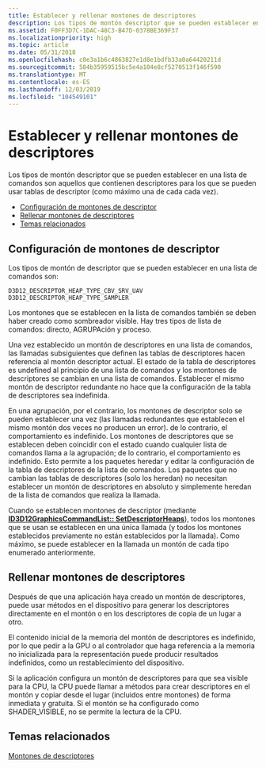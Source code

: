 ```yaml
---
title: Establecer y rellenar montones de descriptores
description: Los tipos de montón descriptor que se pueden establecer en una lista de comandos son aquellos que contienen descriptores para los que se pueden usar tablas de descriptor (como máximo una de cada cada vez).
ms.assetid: F0FF3D7C-1DAC-48C3-B47D-0378BE369F37
ms.localizationpriority: high
ms.topic: article
ms.date: 05/31/2018
ms.openlocfilehash: c0e3a1b6c4863827e1d8e1bdfb33a0a64420211d
ms.sourcegitcommit: 584b35959515bc5e4a104e8cf5270513f146f590
ms.translationtype: MT
ms.contentlocale: es-ES
ms.lasthandoff: 12/03/2019
ms.locfileid: "104549101"
---
```

# <a name="setting-and-populating-descriptor-heaps"></a>Establecer y rellenar montones de descriptores

Los tipos de montón descriptor que se pueden establecer en una lista de comandos son aquellos que contienen descriptores para los que se pueden usar tablas de descriptor (como máximo una de cada cada vez).

-   [Configuración de montones de descriptor](#setting-and-populating-descriptor-heaps)
-   [Rellenar montones de descriptores](#populating-descriptor-heaps)
-   [Temas relacionados](#related-topics)

## <a name="setting-descriptor-heaps"></a>Configuración de montones de descriptor

Los tipos de montón de descriptor que se pueden establecer en una lista de comandos son:

``` syntax
D3D12_DESCRIPTOR_HEAP_TYPE_CBV_SRV_UAV
D3D12_DESCRIPTOR_HEAP_TYPE_SAMPLER
```

Los montones que se establecen en la lista de comandos también se deben haber creado como sombreador visible. Hay tres tipos de lista de comandos: directo, AGRUPAción y proceso.

Una vez establecido un montón de descriptores en una lista de comandos, las llamadas subsiguientes que definen las tablas de descriptores hacen referencia al montón descriptor actual. El estado de la tabla de descriptores es undefined al principio de una lista de comandos y los montones de descriptores se cambian en una lista de comandos. Establecer el mismo montón de descriptor redundante no hace que la configuración de la tabla de descriptores sea indefinida.

En una agrupación, por el contrario, los montones de descriptor solo se pueden establecer una vez (las llamadas redundantes que establecen el mismo montón dos veces no producen un error). de lo contrario, el comportamiento es indefinido. Los montones de descriptores que se establecen deben coincidir con el estado cuando cualquier lista de comandos llama a la agrupación; de lo contrario, el comportamiento es indefinido. Esto permite a los paquetes heredar y editar la configuración de la tabla de descriptores de la lista de comandos. Los paquetes que no cambian las tablas de descriptores (solo los heredan) no necesitan establecer un montón de descriptores en absoluto y simplemente heredan de la lista de comandos que realiza la llamada.

Cuando se establecen montones de descriptor (mediante [**ID3D12GraphicsCommandList:: SetDescriptorHeaps**](/windows/desktop/api/d3d12/nf-d3d12-id3d12graphicscommandlist-setdescriptorheaps)), todos los montones que se usan se establecen en una única llamada (y todos los montones establecidos previamente no están establecidos por la llamada). Como máximo, se puede establecer en la llamada un montón de cada tipo enumerado anteriormente.

## <a name="populating-descriptor-heaps"></a>Rellenar montones de descriptores

Después de que una aplicación haya creado un montón de descriptores, puede usar métodos en el dispositivo para generar los descriptores directamente en el montón o en los descriptores de copia de un lugar a otro.

El contenido inicial de la memoria del montón de descriptores es indefinido, por lo que pedir a la GPU o al controlador que haga referencia a la memoria no inicializada para la representación puede producir resultados indefinidos, como un restablecimiento del dispositivo.

Si la aplicación configura un montón de descriptores para que sea visible para la CPU, la CPU puede llamar a métodos para crear descriptores en el montón y copiar desde el lugar (incluidos entre montones) de forma inmediata y gratuita. Si el montón se ha configurado como SHADER_VISIBLE, no se permite la lectura de la CPU.



## <a name="related-topics"></a>Temas relacionados

<dl> <dt>

[Montones de descriptores](descriptor-heaps.md)
</dt> </dl>

 

 




